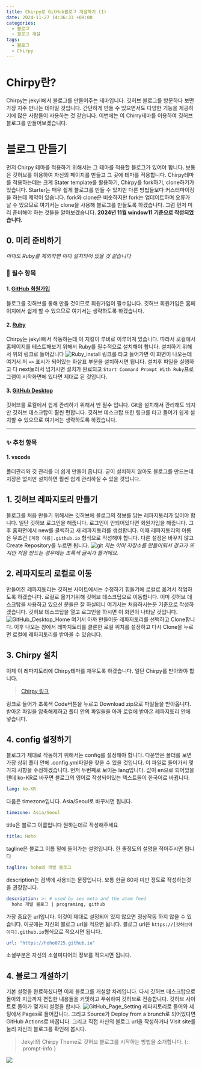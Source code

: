 ```yaml
---
title: Chirpy로 GitHub블로그 개설하기 (1)
date: 2024-11-27 14:36:33 +09:00
categories:
  - 블로그
  - 블로그 개설
tags:
  - 블로그
  - Chirpy
---
```

# __Chirpy란?__
Chirpy는 jekyll에서 블로그를 만들어주는 테마입니다.  깃허브 블로그를 방문하다 보면 가장 자주 만나는 테마일 것입니다. 간단하게 만들 수 있으면서도 다양한 기능을 제공하기에 많은 사람들이 사용하는 것 같습니다. 이번에는 이 Chirry테마를 이용하여 깃허브 블로그를 만들어보겠습니다. 
# __블로그 만들기__
먼저 Chirpy 테마를 적용하기 위해서는 그 테마를 적용할 블로그가 있어야 합니다. 보통은 깃허브를 이용하여 자신의 페이지를 만들고 그 곳에 테마를 적용합니다. Chirpy테마를 적용하는데는 크게 Stater template를 활용하기, Chirpy를 fork하기, clone하기가 있습니다. Starter는 매우 쉽게 블로그를 만들 수 있지만 다른 방법들보다 커스터마이징을 하는데 제약이 있습니다. fork와 clone은 비슷하지만 fork는 업데이트하며 오류가 날 수 있으므로 여기서는 clone을 사용해 블로그를 만들도록 하겠습니다. 그럼 먼저 미리 준비해야 하는 것들을 알아보겠습니다. __2024년 11월 window11 기준으로 작성되었습니다.__
##  __0. 미리 준비하기__
_아마도 Ruby를 제외하면 이미 설치되어 있을 것 같습니다_
### 🚨 __필수 항목__
#### 1. [GitHub 회원가입](https://github.com/)
블로그를 깃허브를 통해 만들 것이므로 회원가입이 필수입니다. 깃허브 회원가입은 홈페이지에서 쉽게 할 수 있으므로 여기서는 생략하도록 하겠습니다.
#### 2. [Ruby](https://rubyinstaller.org/downloads/)
Chirpy는 jekyll에서 작동하는데 이 지킬이 루비로 이루어져 있습니다. 따라서 로컬에서 홈페이지를 테스트해보기 위해서 Ruby를 필수적으로 설치해야 합니다. 설치하기 위해서 위의 링크로 들어갑니다
![Ruby_install](assets/img/post/Github_blog_1/Ruby_install.png)
링크를 타고 들어가면 이 화면이 나오는데 여기서 저 `=>` 표시가 되어있는 화살표 부분을 설치하시면 됩니다. 설치후 파일을 실행하고 다 next눌러서 넘기시면 설치가 완료되고 `Start Command Prompt With Ruby`프로그램이 시작화면에 있다면 제대로 된 것입니다.
#### 3. [GitHub Desktop](https://desktop.github.com/download/)
깃허브를 로컬에서 쉽게 관리하기 위해서 반 필수 입니다. Git을 설치해서 관리해도 되지만 깃허브 데스크탑이 훨씬 편합니다. 깃허브 데스크탑 또한 링크를 타고 들어가 쉽게 설치할 수 있으므로 여기서는 생략하도록 하겠습니다. 

---
### ✨ __추천 항목__
#### 1. vscode
폴더관리와 깃 관리를 더 쉽게 만들어 줍니다. 굳이 설치하지 않아도 블로그를 만드는데 지장은 없지만 설치하면 훨씬 쉽게 관리하실 수 있을 것입니다. 

## __1. 깃허브 레파지토리 만들기__
블로그를 처음 만들기 위해서는 깃허브에 블로그의 정보를 담는 레파지토리가 있어야 합니다. 일단 깃허브 로그인을 해줍니다. 로그인이 안되어있다면 회원가입을 해줍니다. 그 후 홈화면에서 new를 클릭하고 새 레파지토리를 생성합니다. 이때 레파지토리의 이름은 무조건 `[계정 이름].github.io` 형식으로 작성해야 합니다. 다른 설정은 바꾸지 않고 Create Repository를 누르면 됩니다.
![git](assets/img/post/Github_blog_1/GitHub_Repository_Create.png)
*저는 이미 저장소를 만들어둬서 경고가 뜨지만 처음 만드는 경우에는 초록색 글씨가 뜰거에요.*
## __2. 레파지토리 로컬로 이동__
만들어진 레파지토리는 깃허브 사이트에서는 수정하기 힘들기에 로컬로 옮겨서 작업하도록 하겠습니다. 로컬로 옮기기위해 깃허브 데스크탑으로 이동합니다. 이미 깃허브 데스크탑을 사용하고 있으신 분들은 잘 하실테니 여기서는 처음하시는분 기준으로 작성하겠습니다. 깃허브 데스크탑을 열고 로그인을 하시면 이 화면이 나타날 것입니다.
![GitHub_Desktop_Home](assets/img/post/Github_blog_1/GitHub_Desktop_home.png)
여기서 아까 만들어둔 레파지토리를 선택하고 Clone합니다. 이후 나오는 창에서 레파지토리를 클론한 로컬 위치를 설정하고 다시 Clone을 누르면 로컬에 레파지토리를 받아올 수 있습니다.
## __3. Chirpy 설치__
이제 이 레파지토리에 Chirpy테마를 채우도록 하겠습니다. 일단 Chirpy를 받아와야 합니다.

> [Chirpy 링크](https://github.com/cotes2020/jekyll-theme-chirpy)

링크로 들어가 초록색 Code버튼을 누르고 Download zip으로 파일들을 받아옵니다. 받아온 파일을 압축해제하고 폴더 안의 파일들을 아까 로컬에 받아온 레파지토리 안에 넣습니다. 
## __4. config 설정하기__
블로그가 제대로 작동하기 위해서는 config를 설정해야 합니다. 다운받은 폴더를 보면 가장 상위 폴더 안에 .config.yml파일을 찾을 수 있을 것입니다. 이 파일로 들어가서 몇 가지 사항을 수정하겠습니다. 
먼저 두번째로 보이는 lang입니다. 값이 en으로 되어있을텐데 ko-KR로 바꾸면 블로그의 영어로 작성되어있는 텍스트들이 한국어로 바뀝니다.
```yaml
lang: ko-KR
```

다음은 timezone입니다. Asia/Seoul로 바꾸시면 됩니다.
```yaml
timezone: Asia/Seoul
```

title은 블로그 이름입니다 원하는데로 작성해주세요
```yaml
title: Hoho
```

tagline은 블로그 이름 밑에 들어가는 설명입니다. 한 줄정도의 설명을 적어주시면 됩니다
```yaml
tagline: hoho의 개발 블로그
```

description는 검색에 사용되는 문장입니다. 보통 한글 80자 미만 정도로 작성하는것을 권장합니다.
```yaml
description: >- # used by seo meta and the atom feed
  hoho 개발 블로그 | programing, github
```

가장 중요한 url입니다. 이것이 제대로 설정되어 있지 않으면 정상작동 하지 않을 수 있습니다. 이곳에는 자신의 블로그 url을 적으면 됩니다. 블로그 url은 `https://[깃허브아이디].github.io`형식으로 적으시면 됩니다.
```yaml
url: "https://hoho0725.github.io"
```

소셜부분은 자신의 소셜미디어의 정보를 적으시면 됩니다.
## __4. 블로그 개설하기__
기본 설정을 완료하셨다면 이제 블로그를 개설할 차례입니다. 다시 깃허브 데스크탑으로 돌아와 지금까지 편집한 내용들을 커밋하고 푸쉬하여 깃허브로 전송합니다. 깃허브 사이트로 돌아가 몇가지 설정을 합시다.
![GitHub_Page_Setting](/assets/img/post/Github_blog_1/GitHub_Page_Setting.png)
레파지토리로 들어와 세팅에서 Pages로 들어갑니다. 그리고 Source가 Deploy from a brunch로 되어있다면 GitHub Actions로 바꿉니다. 그리고 직접 자신의 블로그 url을 작성하거나 Visit site를 눌러 자신의 블로그를 확인해 봅시다.
> Jekyll의 Chirpy Theme로 깃허브 블로그를 시작하는 방법을 소개합니다. 
{: .prompt-info }

![](https://i.imgur.com/eP3FVRo.png)
